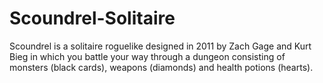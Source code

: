 # Scoundrel-Solitaire
Scoundrel is a solitaire roguelike designed in 2011 by Zach Gage and Kurt Bieg in which you battle your way through a dungeon consisting of monsters (black cards), weapons (diamonds) and health potions (hearts).
